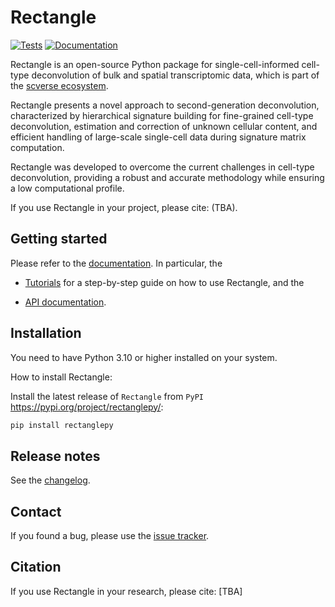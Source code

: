 # Rectangle

[![Tests][badge-tests]][link-tests]
[![Documentation][badge-docs]][link-docs]

[badge-tests]: https://img.shields.io/github/actions/workflow/status/ComputationalBiomedicineGroup/Rectangle/build.yaml?branch=main
[link-tests]: https://github.com/ComputationalBiomedicineGroup/Rectangle/actions/workflows/build.yaml
[badge-docs]: https://img.shields.io/readthedocs/rectanglepy

Rectangle is an open-source Python package for single-cell-informed cell-type deconvolution of bulk and spatial transcriptomic data, which is part of the [scverse ecosystem](https://scverse.org/packages/).

Rectangle presents a novel approach to second-generation deconvolution, characterized by hierarchical signature building for fine-grained cell-type deconvolution, estimation and correction of unknown cellular content, and efficient handling of large-scale single-cell data during signature matrix computation.

Rectangle was developed to overcome the current challenges in cell-type deconvolution, providing a robust and accurate methodology while ensuring a low computational profile.

If you use Rectangle in your project, please cite: (TBA).

## Getting started

Please refer to the [documentation][link-docs]. In particular, the

-   [Tutorials][link-docs/tutorials] for a step-by-step guide on how to use Rectangle, and the

-   [API documentation][link-api].

## Installation

You need to have Python 3.10 or higher installed on your system.

How to install Rectangle:

Install the latest release of `Rectangle` from `PyPI` <https://pypi.org/project/rectanglepy/>:

```bash
pip install rectanglepy
```

## Release notes

See the [changelog][changelog].

## Contact

If you found a bug, please use the [issue tracker][issue-tracker].

## Citation

If you use Rectangle in your research, please cite: [TBA]

[scverse-discourse]: https://discourse.scverse.org/
[issue-tracker]: https://github.com/ComputationalBiomedicineGroup/Rectangle/issues
[changelog]: https://rectanglepy.readthedocs.io/changelog.html
[link-docs]: https://Rectanglepy.readthedocs.io
[link-api]: https://rectanglepy.readthedocs.io/api.html
[link-docs/tutorials]: https://rectanglepy.readthedocs.io/notebooks/example.html

